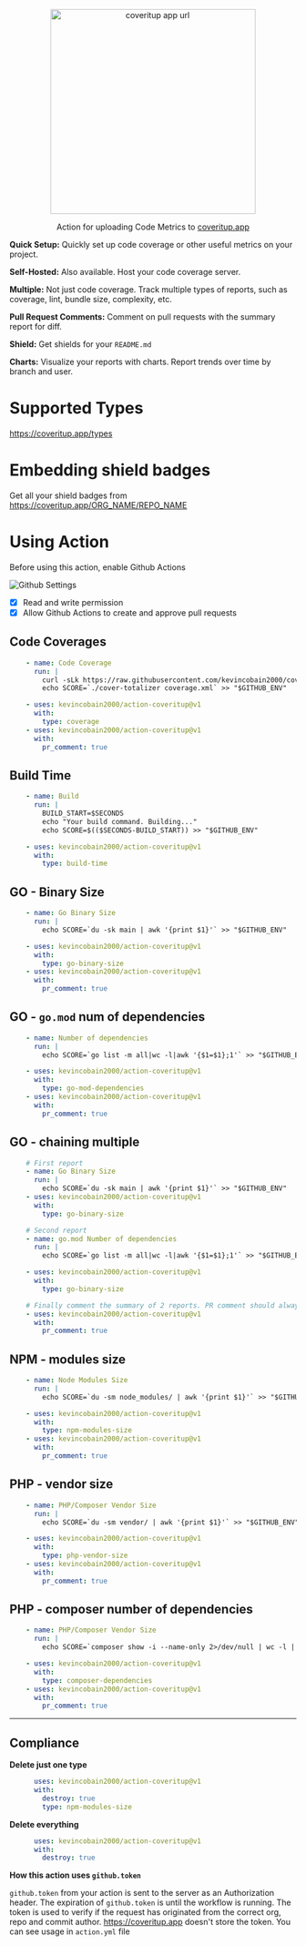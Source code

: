 <p align="center">
  <a href="https://coveritup.app">
    <img alt="coveritup app url" src="https://imgur.com/uxGVcRN.png" width="360">
  </a>
</p>
<p align="center">
  Action for uploading Code Metrics to <a href="https://coveritup.app">coveritup.app</a>
</p>

**Quick Setup:** Quickly set up code coverage or other useful metrics on your project.

**Self-Hosted:** Also available. Host your code coverage server.

**Multiple:** Not just code coverage. Track multiple types of reports, such as coverage, lint, bundle size, complexity, etc.

**Pull Request Comments:** Comment on pull requests with the summary report for diff.

**Shield:** Get shields for your `README.md`

**Charts:** Visualize your reports with charts. Report trends over time by branch and user.

# Supported Types

https://coveritup.app/types

# Embedding shield badges

Get all your shield badges from https://coveritup.app/ORG_NAME/REPO_NAME

# Using Action

Before using this action, enable Github Actions

![Github Settings](https://imgur.com/psKpD15.png)

- [x] Read and write permission
- [x] Allow Github Actions to create and approve pull requests

## Code Coverages

```yaml
    - name: Code Coverage
      run: |
        curl -sLk https://raw.githubusercontent.com/kevincobain2000/cover-totalizer/master/install.sh | sh
        echo SCORE=`./cover-totalizer coverage.xml` >> "$GITHUB_ENV"

    - uses: kevincobain2000/action-coveritup@v1
      with:
        type: coverage
    - uses: kevincobain2000/action-coveritup@v1
      with:
        pr_comment: true
```

## Build Time

```yaml
    - name: Build
      run: |
        BUILD_START=$SECONDS
        echo "Your build command. Building..."
        echo SCORE=$(($SECONDS-BUILD_START)) >> "$GITHUB_ENV"

    - uses: kevincobain2000/action-coveritup@v1
      with:
        type: build-time
```

## GO - Binary Size

```yaml
    - name: Go Binary Size
      run: |
        echo SCORE=`du -sk main | awk '{print $1}'` >> "$GITHUB_ENV"

    - uses: kevincobain2000/action-coveritup@v1
      with:
        type: go-binary-size
    - uses: kevincobain2000/action-coveritup@v1
      with:
        pr_comment: true
```

## GO - `go.mod` num of dependencies

```yaml
    - name: Number of dependencies
      run: |
        echo SCORE=`go list -m all|wc -l|awk '{$1=$1};1'` >> "$GITHUB_ENV"

    - uses: kevincobain2000/action-coveritup@v1
      with:
        type: go-mod-dependencies
    - uses: kevincobain2000/action-coveritup@v1
      with:
        pr_comment: true
```

## GO - chaining multiple

```yaml
    # First report
    - name: Go Binary Size
      run: |
        echo SCORE=`du -sk main | awk '{print $1}'` >> "$GITHUB_ENV"
    - uses: kevincobain2000/action-coveritup@v1
      with:
        type: go-binary-size

    # Second report
    - name: go.mod Number of dependencies
      run: |
        echo SCORE=`go list -m all|wc -l|awk '{$1=$1};1'` >> "$GITHUB_ENV"

    - uses: kevincobain2000/action-coveritup@v1
      with:
        type: go-binary-size

    # Finally comment the summary of 2 reports. PR comment should always be in the end.
    - uses: kevincobain2000/action-coveritup@v1
      with:
        pr_comment: true
```

## NPM - modules size

```yaml
    - name: Node Modules Size
      run: |
        echo SCORE=`du -sm node_modules/ | awk '{print $1}'` >> "$GITHUB_ENV"

    - uses: kevincobain2000/action-coveritup@v1
      with:
        type: npm-modules-size
    - uses: kevincobain2000/action-coveritup@v1
      with:
        pr_comment: true
```

## PHP - vendor size

```yaml
    - name: PHP/Composer Vendor Size
      run: |
        echo SCORE=`du -sm vendor/ | awk '{print $1}'` >> "$GITHUB_ENV"

    - uses: kevincobain2000/action-coveritup@v1
      with:
        type: php-vendor-size
    - uses: kevincobain2000/action-coveritup@v1
      with:
        pr_comment: true
```

## PHP - composer number of dependencies

```yaml
    - name: PHP/Composer Vendor Size
      run: |
        echo SCORE=`composer show -i --name-only 2>/dev/null | wc -l | awk '{print $NF}'` >> "$GITHUB_ENV"

    - uses: kevincobain2000/action-coveritup@v1
      with:
        type: composer-dependencies
    - uses: kevincobain2000/action-coveritup@v1
      with:
        pr_comment: true
```

---

## Compliance

**Delete just one type**

```yaml
      uses: kevincobain2000/action-coveritup@v1
      with:
        destroy: true
        type: npm-modules-size
```

**Delete everything**

```yaml
      uses: kevincobain2000/action-coveritup@v1
      with:
        destroy: true
```

**How this action uses `github.token`**

`github.token` from your action is sent to the server as an Authorization header.
The expiration of `github.token` is until the workflow is running.
The token is used to verify if the request has originated from the correct org, repo and commit author.
https://coveritup.app doesn't store the token.
You can see usage in `action.yml` file